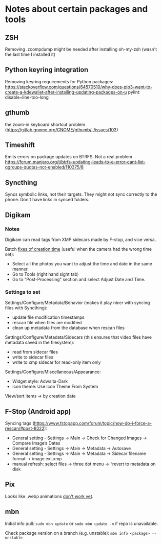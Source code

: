 Notes about certain packages and tools
======================================

## ZSH
Removing .zcompdump might be needed after installing oh-my-zsh (wasn't the last time I installed it)

## Python keyring integration
Removing keyring requirements for Python packages: https://stackoverflow.com/questions/64570510/why-does-pip3-want-to-create-a-kdewallet-after-installing-updating-packages-on-u pylint: disable=line-too-long

## gthumb
the zoom-in keyboard shortcut problem (https://gitlab.gnome.org/GNOME/gthumb/-/issues/103)

## Timeshift
Emits errors on package updates on BTRFS. Not a real problem
https://forum.manjaro.org/t/btrfs-updating-leads-to-e-error-cant-list-qgroups-quotas-not-enabled/110375/8

## Syncthing
Syncs symbolic links, not their targets.
They might not sync correctly to the phone.
Don't have links in synced folders.

## Digikam

### Notes
Digikam can read tags from XMP sidecars made by F-stop, and vice versa.

Batch [fixes of creation time](https://www.reddit.com/r/kde/comments/qdlk14/comment/hlb35js/?utm_source=share&utm_medium=web2x&context=3)
(useful when the camera had the wrong time set):
- Select all the photos you want to adjust the time and date in the same manner.
- Go to Tools (right hand sight tab)
- Go to "Post-Processing" section and select Adjust Date and Time.

### Settings to set
Settings/Configure/Metadata/Behavior (makes it play nicer with syncing files with Syncthing):
- update file modification timestamps
- rescan file when files are modified
- clean up metadata from the database when rescan files

Settings/Configure/Metadata/Sidecars (this ensures that video files have metadata saved in the filesystem):
- read from sidecar files
- write to sidecar files
- write to xmp sidecar for read-only item only

Settings/Configure/Miscellaneous/Appearance:
- Widget style: Adwaita-Dark
- Icon theme: Use Icon Theme From System

View/sort items -> by creation date

## F-Stop (Android app)

Syncing tags (https://www.fstopapp.com/forum/topic/how-do-i-force-a-rescan/#post-8022):
- General setting - Settings -> Main -> Check for Changed Images -> Compare Image’s Dates
- General setting - Settings -> Main -> Metadata -> Autosave
- General setting - Settings -> Main -> Metadata -> Sidecar filename format -> image.ext.xmp
- manual refresh: select files -> three dot menu -> “revert to metadata on disk

## Pix

Looks like .webp animations [don't work yet](https://github.com/linuxmint/pix/issues/151#issuecomment-1462024306).

## mbn

Initial info pull: `sudo mbn update` or `sudo mbn update -m` if repo is unavailable.

Check package version on a branch (e.g. unstable): `mbn info <package> --unstable`
